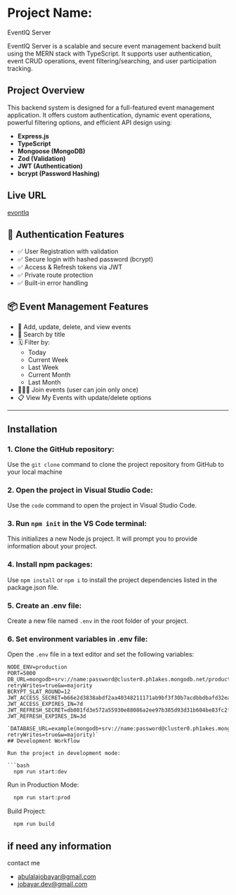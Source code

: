 # Project Name:
EventIQ Server

EventIQ Server is a scalable and secure event management backend built using the MERN stack with TypeScript. It supports user authentication, event CRUD operations, event filtering/searching, and user participation tracking.

## Project Overview


This backend system is designed for a full-featured event management application. It offers custom authentication, dynamic event operations, powerful filtering options, and efficient API design using:

- **Express.js**
- **TypeScript**
- **Mongoose (MongoDB)**
- **Zod (Validation)**
- **JWT (Authentication)**
- **bcrypt (Password Hashing)**

## Live URL
[evontIq](https://evontiq-server.vercel.app/)


## 🔐 Authentication Features

- ✅ User Registration with validation
- ✅ Secure login with hashed password (bcrypt)
- ✅ Access & Refresh tokens via JWT
- ✅ Private route protection
- ✅ Built-in error handling

## 📦 Event Management Features

- 🔨 Add, update, delete, and view events
- 🔎 Search by title
- 🗓️ Filter by:
  - Today
  - Current Week
  - Last Week
  - Current Month
  - Last Month
- 🧑‍🤝‍🧑 Join events (user can join only once)
- 📋 View My Events with update/delete options

---


## Installation

### 1. Clone the GitHub repository:
Use the `git clone` command to clone the project repository from GitHub to your local machine

### 2. Open the project in Visual Studio Code:
Use the `code` command to open the project in Visual Studio Code.

### 3. Run `npm init` in the VS Code terminal:
This initializes a new Node.js project. It will prompt you to provide information about your project.

### 4. Install npm packages: 
Use `npm install` or `npm i` to install the project dependencies listed in the package.json file.

### 5. Create an .env file:
Create a new file named `.env` in the root folder of your project.

### 6. Set environment variables in .env file:
Open the `.env` file in a text editor and set the following variables:

```plaintext
NODE_ENV=production
PORT=5000
DB_URL=mongodb+srv://name:password@cluster0.ph1akes.mongodb.net/product?retryWrites=true&w=majority
BCRYPT_SLAT_ROUND=12
JWT_ACCESS_SECRET=b66e2d3838abdf2aa40348211171ab9bf3f30b7acdbbdbafd32ea2a14fa30392
JWT_ACCESS_EXPIRES_IN=7d
JWT_REFRESH_SECRET=db001fd3e572a55930e88086a2ee97b385d93d31b604be83fc2f8c4cee3b4e28e617600524f1423300873d72e91833f0ba617d6f6f14ede7e37d5ef95e009007
JWT_REFRESH_EXPIRES_IN=3d

`DATABASE_URL=example(mongodb+srv://name:password@cluster0.ph1akes.mongodb.net/courses?retryWrites=true&w=majority)`
## Development Workflow

Run the project in development mode:

```bash
  npm run start:dev
```
Run in Production Mode:
```bash
  npm run start:prod
```
Build Project:
```bash
  npm run build
  ```

## if need any information
contact me

- abulalajobayar@gmail.com
- jobayar.dev@gmail.com

